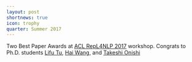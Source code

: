 ```yaml
---
layout: post
shortnews: true
icon: trophy
quarter: Summer 2017
---
```


Two Best Paper Awards at <A HREF="https://sites.google.com/site/repl4nlp2017/accepted-papers">ACL RepL4NLP 2017</A> workshop. Congrats to Ph.D. students <A HREF="http://ttic.uchicago.edu/~lifu/">Lifu Tu</A>, <A HREF="http://ttic.uchicago.edu/~haiwang/">Hai Wang</A>, and <A HREF="https://0024takeshi.bitbucket.io/">Takeshi Onishi</A>
